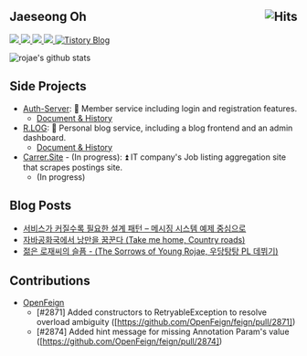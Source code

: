 <h2>
  Jaeseong Oh
  <a href="https://hits.sh/github.com/rojae">
    <img alt="Hits" src="https://hits.sh/github.com/rojae.svg?view=today-total&logo=github" align="right"/>
  </a>
</h2>

<a href="https://www.rallit.com/hub/resumes/781874/%EC%98%A4%EC%9E%AC%EC%84%B1">
  <img src="https://img.shields.io/badge/Resume-000000?style=flat-square&logo=notion&logoColor=white"/>
</a>
<a href="https://cdn.rallit.com/attachment/2025-06-14/_s-eO_dvc-7NjXQV2o6hc/%E1%84%8B%E1%85%A9%E1%84%8C%E1%85%A2%E1%84%89%E1%85%A5%E1%86%BC_%E1%84%8C%E1%85%A1%E1%84%80%E1%85%B5%E1%84%89%E1%85%A9%E1%84%80%E1%85%A2%E1%84%89%E1%85%A5.pdf">
  <img src="https://img.shields.io/badge/Profile-000000?style=flat-square&logo=libreoffice&logoColor=white"/>
</a>
<a href="https://cdn.rallit.com/attachment/2025-05-11/jcWOFfwWqt8Q_Hb3DjWhA/%E1%84%8B%E1%85%A9%E1%84%8C%E1%85%A2%E1%84%89%E1%85%A5%E1%86%BC_%E1%84%80%E1%85%A7%E1%86%BC%E1%84%85%E1%85%A7%E1%86%A8%E1%84%80%E1%85%B5%E1%84%89%E1%85%AE%E1%86%AF%E1%84%89%E1%85%A5.pdf">
  <img src="https://img.shields.io/badge/Career-000000?style=flat-square&logo=libreoffice&logoColor=white"/>
</a>
<a href="https://rojae.github.io">
  <img src="https://img.shields.io/badge/Blog-171717?style=flat-square&logo=blogger&logoColor=white"/>
</a>
<a href="https://redcoder.tistory.com">
  <img src="https://img.shields.io/badge/Tistory-Blog-171717?style=flat-square" alt="Tistory Blog" />
</a>

![rojae's github stats](https://github-readme-stats.vercel.app/api?username=rojae&show_icons=true&theme=merko)



## Side Projects
- [Auth-Server](https://signin.rojae.kr): 🔑 Member service including login and registration features.
  -  [Document & History](https://rojae.notion.site/1dbf717e93e0808bb149fe94d5b7ee14)
- [R.LOG](https://blog.rojae.kr): 📖 Personal blog service, including a blog frontend and an admin dashboard.
  -  [Document & History](https://rojae.notion.site/R-LOG-01ac7678a44f49a5a603d16d17496af8)
- [Carrer.Site](https://nklcb.site) - (In progress): ⏫ IT company's Job listing aggregation site that scrapes postings site.
  - (In progress)


## Blog Posts
- [서비스가 커질수록 필요한 설계 패턴 – 메시징 시스템 예제 중심으로](https://rojae.github.io/posts/design-pattern-intro/)
- [자바공화국에서 낭만을 꿈꾼다 (Take me home, Country roads)](https://redcoder.tistory.com/353)
- [젊은 로재씨의 슬픔 - (The Sorrows of Young Rojae, 우당탕탕 PL 데뷔기)](https://rojae.github.io/posts/the-sorrows-of-young-rojae/)


## Contributions
- [OpenFeign](https://github.com/OpenFeign/feign)
  - [#2871] Added constructors to RetryableException to resolve overload ambiguity ([https://github.com/OpenFeign/feign/pull/2871])
  - [#2874] Added hint message for missing Annotation Param's value ([https://github.com/OpenFeign/feign/pull/2874])

